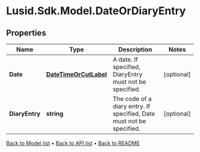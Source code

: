 # Lusid.Sdk.Model.DateOrDiaryEntry

## Properties

Name | Type | Description | Notes
------------ | ------------- | ------------- | -------------
**Date** | [**DateTimeOrCutLabel**](DateTimeOrCutLabel.md) | A date. If specified, DiaryEntry must not be specified. | [optional] 
**DiaryEntry** | **string** | The code of a diary entry. If specified, Date must not be specified. | [optional] 

[Back to Model list](../README.md#documentation-for-models) &#8226; [Back to API list](../README.md#documentation-for-api-endpoints) &#8226; [Back to README](../README.md)

